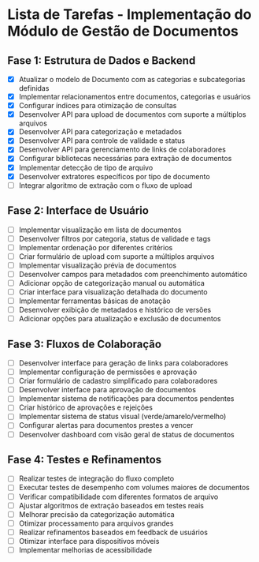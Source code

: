 # Lista de Tarefas - Implementação do Módulo de Gestão de Documentos

## Fase 1: Estrutura de Dados e Backend

- [x] Atualizar o modelo de Documento com as categorias e subcategorias definidas
- [x] Implementar relacionamentos entre documentos, categorias e usuários
- [x] Configurar índices para otimização de consultas
- [x] Desenvolver API para upload de documentos com suporte a múltiplos arquivos
- [x] Desenvolver API para categorização e metadados
- [x] Desenvolver API para controle de validade e status
- [x] Desenvolver API para gerenciamento de links de colaboradores
- [x] Configurar bibliotecas necessárias para extração de documentos
- [x] Implementar detecção de tipo de arquivo
- [x] Desenvolver extratores específicos por tipo de documento
- [ ] Integrar algoritmo de extração com o fluxo de upload

## Fase 2: Interface de Usuário

- [ ] Implementar visualização em lista de documentos
- [ ] Desenvolver filtros por categoria, status de validade e tags
- [ ] Implementar ordenação por diferentes critérios
- [ ] Criar formulário de upload com suporte a múltiplos arquivos
- [ ] Implementar visualização prévia de documentos
- [ ] Desenvolver campos para metadados com preenchimento automático
- [ ] Adicionar opção de categorização manual ou automática
- [ ] Criar interface para visualização detalhada do documento
- [ ] Implementar ferramentas básicas de anotação
- [ ] Desenvolver exibição de metadados e histórico de versões
- [ ] Adicionar opções para atualização e exclusão de documentos

## Fase 3: Fluxos de Colaboração

- [ ] Desenvolver interface para geração de links para colaboradores
- [ ] Implementar configuração de permissões e aprovação
- [ ] Criar formulário de cadastro simplificado para colaboradores
- [ ] Desenvolver interface para aprovação de documentos
- [ ] Implementar sistema de notificações para documentos pendentes
- [ ] Criar histórico de aprovações e rejeições
- [ ] Implementar sistema de status visual (verde/amarelo/vermelho)
- [ ] Configurar alertas para documentos prestes a vencer
- [ ] Desenvolver dashboard com visão geral de status de documentos

## Fase 4: Testes e Refinamentos

- [ ] Realizar testes de integração do fluxo completo
- [ ] Executar testes de desempenho com volumes maiores de documentos
- [ ] Verificar compatibilidade com diferentes formatos de arquivo
- [ ] Ajustar algoritmos de extração baseados em testes reais
- [ ] Melhorar precisão da categorização automática
- [ ] Otimizar processamento para arquivos grandes
- [ ] Realizar refinamentos baseados em feedback de usuários
- [ ] Otimizar interface para dispositivos móveis
- [ ] Implementar melhorias de acessibilidade
